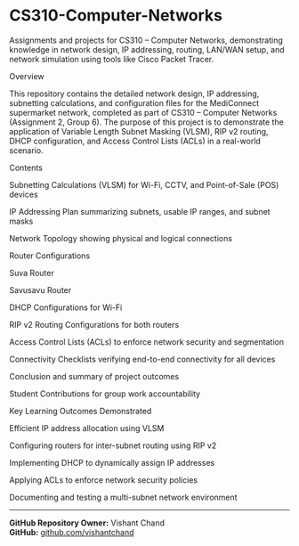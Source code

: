 # CS310-Computer-Networks
Assignments and projects for CS310 – Computer Networks, demonstrating knowledge in network design, IP addressing, routing, LAN/WAN setup, and network simulation using tools like Cisco Packet Tracer.

Overview

This repository contains the detailed network design, IP addressing, subnetting calculations, and configuration files for the MediConnect supermarket network, completed as part of CS310 – Computer Networks (Assignment 2, Group 6). The purpose of this project is to demonstrate the application of Variable Length Subnet Masking (VLSM), RIP v2 routing, DHCP configuration, and Access Control Lists (ACLs) in a real-world scenario.

Contents

Subnetting Calculations (VLSM) for Wi-Fi, CCTV, and Point-of-Sale (POS) devices

IP Addressing Plan summarizing subnets, usable IP ranges, and subnet masks

Network Topology showing physical and logical connections

Router Configurations

Suva Router

Savusavu Router

DHCP Configurations for Wi-Fi

RIP v2 Routing Configurations for both routers

Access Control Lists (ACLs) to enforce network security and segmentation

Connectivity Checklists verifying end-to-end connectivity for all devices

Conclusion and summary of project outcomes

Student Contributions for group work accountability

Key Learning Outcomes Demonstrated

Efficient IP address allocation using VLSM

Configuring routers for inter-subnet routing using RIP v2

Implementing DHCP to dynamically assign IP addresses

Applying ACLs to enforce network security policies

Documenting and testing a multi-subnet network environment


---

**GitHub Repository Owner:** Vishant Chand  
**GitHub:** [github.com/vishantchand](https://github.com/vishantchand)
